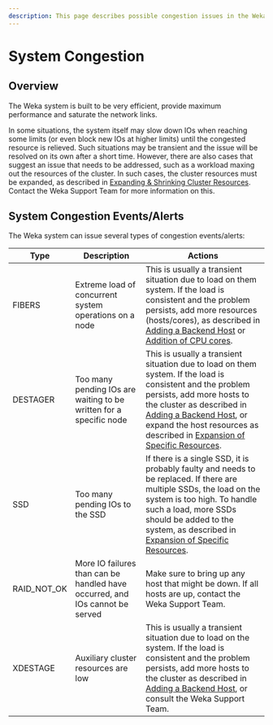 ```yaml
---
description: This page describes possible congestion issues in the Weka system.
---
```


# System Congestion

## Overview

The Weka system is built to be very efficient, provide maximum performance and saturate the network links.

In some situations, the system itself may slow down IOs when reaching some limits (or even block new IOs at higher limits) until the congested resource is relieved. Such situations may be transient and the issue will be resolved on its own after a short time. However, there are also cases that suggest an issue that needs to be addressed, such as a workload maxing out the resources of the cluster. In such cases, the cluster resources must be expanded, as described in [Expanding & Shrinking Cluster Resources](expanding-and-shrinking-cluster-resources/). Contact the Weka Support Team for more information on this.

## System Congestion Events/Alerts

The Weka system can issue several types of congestion events/alerts:

| **Type**      | **Description**                                                              | **Actions**                                                                                                                                                                                                                                                                                                                                                                                                                              |
| ------------- | ---------------------------------------------------------------------------- | ---------------------------------------------------------------------------------------------------------------------------------------------------------------------------------------------------------------------------------------------------------------------------------------------------------------------------------------------------------------------------------------------------------------------------------------- |
| FIBERS        | Extreme load of concurrent system operations on a node                       | This is usually a transient situation due to load on them system. If the load is consistent and the problem persists, add more resources (hosts/cores), as described in [Adding a Backend Host](expanding-and-shrinking-cluster-resources/stages-in-adding-a-backend-host.md) or [Addition of CPU cores](expanding-and-shrinking-cluster-resources/expansion-of-specific-resources.md#addition-of-only-cpu-cores).                       |
| DESTAGER      | Too many pending IOs are waiting to be written for a specific node           | This is usually a transient situation due to load on them system. If the load is consistent and the problem persists, add more hosts to the cluster as described in [Adding a Backend Host](expanding-and-shrinking-cluster-resources/stages-in-adding-a-backend-host.md), or expand the host resources as described in [Expansion of Specific Resources](expanding-and-shrinking-cluster-resources/expansion-of-specific-resources.md). |
| SSD           | Too many pending IOs to the SSD                                              | If there is a single SSD, it is probably faulty and needs to be replaced. If there are multiple SSDs, the load on the system is too high. To handle such a load, more SSDs should be added to the system, as described in [Expansion of Specific Resources](expanding-and-shrinking-cluster-resources/expansion-of-specific-resources.md#addition-of-memory-and-network-interface).                                                      |
| RAID\_NOT\_OK | More IO failures than can be handled have occurred, and IOs cannot be served | Make sure to bring up any host that might be down. If all hosts are up, contact the Weka Support Team.                                                                                                                                                                                                                                                                                                                                   |
| XDESTAGE      | Auxiliary cluster resources are low                                          | This is usually a transient situation due to load on the system. If the load is consistent and the problem persists, add more hosts to the cluster as described in [Adding a Backend Host](expanding-and-shrinking-cluster-resources/stages-in-adding-a-backend-host.md), or consult the Weka Support Team.                                                                                                                              |
